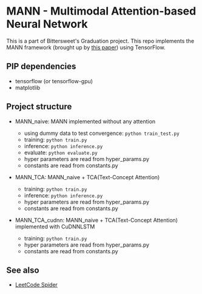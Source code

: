 # MANN - Multimodal Attention-based Neural Network
This is a part of Bittersweet's Graduation project.
This repo implements the MANN framework (brought up
by [this paper](https://dl.acm.org/citation.cfm?id=3219819.3219960]))
using TensorFlow.

## PIP dependencies
- tensorflow (or tensorflow-gpu)
- matplotlib

## Project structure
- MANN_naive: MANN implemented without any attention
    - using dummy data to test convergence: `python train_test.py`
    - training: `python train.py`
    - inference: `python inference.py`
    - evaluate: `python evaluate.py`
    - hyper parameters are read from hyper_params.py
    - constants are read from constants.py
    
- MANN_TCA: MANN_naive + TCA(Text-Concept Attention)
    - training: `python train.py`
    - inference: `python inference.py`
    - hyper parameters are read from hyper_params.py
    - constants are read from constants.py
    
- MANN_TCA_cudnn: MANN_naive + TCA(Text-Concept Attention)
implemented with CuDNNLSTM
    - training: `python train.py`
    - hyper parameters are read from hyper_params.py
    - constants are read from constants.py
    
## See also
- [LeetCode Spider](https://github.com/zhouziqunzzq/GP-leetcode-spider)